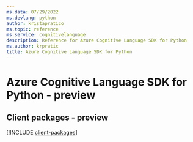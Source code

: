 ```yaml
---
ms.data: 07/29/2022
ms.devlang: python
author: kristapratico
ms.topic: reference
ms.service: cognitivelanguage
description: Reference for Azure Cognitive Language SDK for Python
ms.author: krpratic
title: Azure Cognitive Language SDK for Python
---
```

# Azure Cognitive Language SDK for Python - preview

## Client packages - preview
[!INCLUDE [client-packages](cognitive-language-client-index.md)]